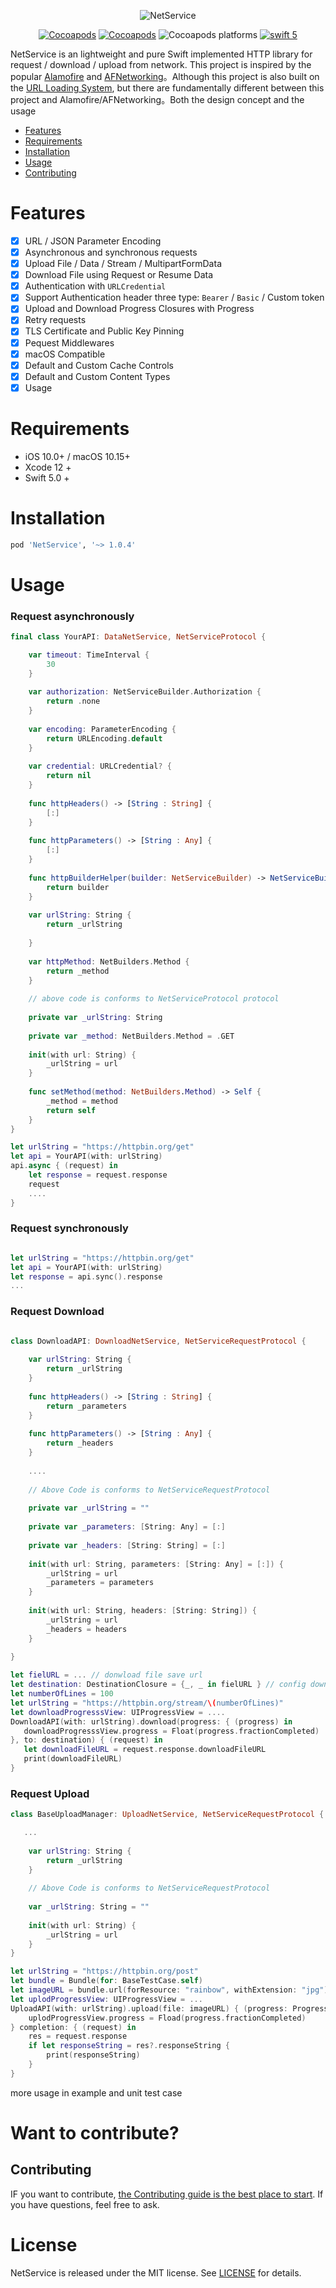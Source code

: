 <p align="center">
    <img src="https://raw.githubusercontent.com/OnePieceLv/NetService/main/images/logo.png" alt="NetService" title="NetService">
</p>

<p align="center">
    <a href="https://github.com/OnePieceLv/NetService/blob/main/LICENSE"><img alt="Cocoapods" src="https://img.shields.io/cocoapods/l/NetService?color=green"></a>
    <a href="https://cocoapods.org/pods/NetService"><img alt="Cocoapods" src="https://img.shields.io/cocoapods/v/NetService"></a>
    <img alt="Cocoapods platforms" src="https://img.shields.io/cocoapods/p/NetService">
    <a href="https://swift.org"><img alt="swift 5" src="https://img.shields.io/badge/swift-5-important"></a>
</p>

NetService is an lightweight and pure Swift implemented HTTP library for request / download / upload from network. This project is inspired by the popular [Alamofire](https://github.com/Alamofire/Alamofire) and [AFNetworking](https://github.com/AFNetworking/AFNetworking)。Although this project is also built on the [URL Loading System](https://developer.apple.com/documentation/foundation/url_loading_system), but there are fundamentally different between this project and Alamofire/AFNetworking。Both the design concept and the usage

- [Features](#features)
- [Requirements](#requirements)
- [Installation](#installation)
- [Usage](#usage)
- [Contributing](#contributing)

# Features
- [x] URL / JSON Parameter Encoding
- [x] Asynchronous and synchronous requests
- [x] Upload File / Data / Stream / MultipartFormData
- [x] Download File using Request or Resume Data
- [x] Authentication with `URLCredential`
- [x] Support Authentication header three type: `Bearer` / `Basic` /  Custom token
- [x] Upload and Download Progress Closures with Progress
- [x] Retry requests
- [x] TLS Certificate and Public Key Pinning
- [x] Pequest Middlewares
- [x] macOS Compatible
- [x] Default and Custom Cache Controls
- [x] Default and Custom Content Types
- [x] Usage

# Requirements
- iOS 10.0+ / macOS 10.15+
- Xcode 12 +
- Swift 5.0 +

# Installation
```ruby
pod 'NetService', '~> 1.0.4'
```

# Usage

### Request asynchronously
```swift
final class YourAPI: DataNetService, NetServiceProtocol {

    var timeout: TimeInterval {
        30
    }
    
    var authorization: NetServiceBuilder.Authorization {
        return .none
    }
    
    var encoding: ParameterEncoding {
        return URLEncoding.default
    }
    
    var credential: URLCredential? {
        return nil
    }
    
    func httpHeaders() -> [String : String] {
        [:]
    }
    
    func httpParameters() -> [String : Any] {
        [:]
    }
    
    func httpBuilderHelper(builder: NetServiceBuilder) -> NetServiceBuilder {
        return builder
    }
    
    var urlString: String {
        return _urlString
        
    }
    
    var httpMethod: NetBuilders.Method {
        return _method
    }
    
    // above code is conforms to NetServiceProtocol protocol
    
    private var _urlString: String
    
    private var _method: NetBuilders.Method = .GET
    
    init(with url: String) {
        _urlString = url
    }
    
    func setMethod(method: NetBuilders.Method) -> Self {
        _method = method
        return self
    }
}

let urlString = "https://httpbin.org/get"
let api = YourAPI(with: urlString)
api.async { (request) in
    let response = request.response
    request
    ....
}

```

### Request synchronously
```swift

let urlString = "https://httpbin.org/get"
let api = YourAPI(with: urlString)
let response = api.sync().response
...
```

### Request Download
```swift

class DownloadAPI: DownloadNetService, NetServiceRequestProtocol {
    
    var urlString: String {
        return _urlString
    }
    
    func httpHeaders() -> [String : String] {
        return _parameters
    }
    
    func httpParameters() -> [String : Any] {
        return _headers
    }
    
    ....
    
    // Above Code is conforms to NetServiceRequestProtocol
    
    private var _urlString = ""
    
    private var _parameters: [String: Any] = [:]
    
    private var _headers: [String: String] = [:]
    
    init(with url: String, parameters: [String: Any] = [:]) {
        _urlString = url
        _parameters = parameters
    }
    
    init(with url: String, headers: [String: String]) {
        _urlString = url
        _headers = headers
    }
    
}

let fielURL = ... // donwload file save url
let destination: DestinationClosure = {_, _ in fielURL } // config download file position
let numberOfLines = 100
let urlString = "https://httpbin.org/stream/\(numberOfLines)"
let downloadProgresssView: UIProgressView = ....
DownloadAPI(with: urlString).download(progress: { (progress) in
   downloadProgresssView.progress = Float(progress.fractionCompleted)
}, to: destination) { (request) in
   let downloadFileURL = request.response.downloadFileURL
   print(downloadFileURL)
}
```

### Request Upload
```swift
class BaseUploadManager: UploadNetService, NetServiceRequestProtocol {

   ...  
    
    var urlString: String {
        return _urlString
    }
    
    // Above Code is conforms to NetServiceRequestProtocol
    
    var _urlString: String = ""
    
    init(with url: String) {
        _urlString = url
    }
}

let urlString = "https://httpbin.org/post"
let bundle = Bundle(for: BaseTestCase.self)
let imageURL = bundle.url(forResource: "rainbow", withExtension: "jpg")!
let uplodProgressView: UIProgressView = ...
UploadAPI(with: urlString).upload(file: imageURL) { (progress: Progress) in
    uplodProgressView.progress = Fload(progress.fractionCompleted)
} completion: { (request) in
    res = request.response
    if let responseString = res?.responseString {
        print(responseString)
    }
}
```
more usage in example and unit test case

# Want to contribute?
## Contributing
IF you want to contribute, [the Contributing guide is the best place to start](https://github.com/OnePieceLv/NetService/blob/main/CONTRIBUTING.md). If you have questions, feel free to ask.

# License
NetService is released under the MIT license. See [LICENSE](https://github.com/OnePieceLv/NetService/blob/main/LICENSE) for details.
